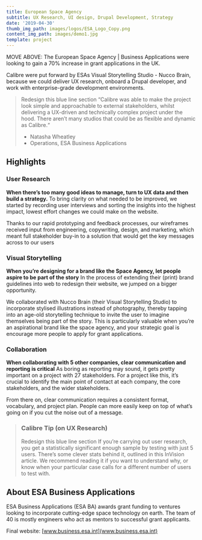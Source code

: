 ```yaml
---
title: European Space Agency
subtitle: UX Research, UI design, Drupal Development, Strategy
date: '2019-04-30'
thumb_img_path: images/logos/ESA_Logo_Copy.png
content_img_path: images/demo1.jpg
template: project
---
```


MOVE ABOVE: The European Space Agency | Business Applications were looking to gain a 70% increase in grant applications in the UK.


Calibre were put forward by ESAs Visual Storytelling Studio - Nucco Brain, because we could deliver UX research, onboard a Drupal developer, and work with enterprise-grade development environments.

> Redesign this blue line section
>“Calibre was able to make the project look simple and approachable to external stakeholders, whilst delivering a UX-driven and technically complex project under the hood. There aren’t many studios that could be as flexible and dynamic as Calibre.“ 
> - Natasha Wheatley
> - Operations, ESA Business Applications


<!-- ![ESA Workflow](/images/subutaiui.png) -->

## Highlights

### User Research
**When there’s too many good ideas to manage, turn to UX data and then build a strategy.**
To bring clarity on what needed to be improved, we started by recording user interviews and sorting the insights into the highest impact, lowest effort changes we could make on the website.

Thanks to our rapid prototyping and feedback processes, our wireframes received input from engineering, copywriting, design, and marketing, which meant full stakeholder buy-in to a solution that would get the key messages across to our users

### Visual Storytelling
**When you’re designing for a brand like the Space Agency, let people aspire to be part of the story**
In the process of extending their (print) brand guidelines into web to redesign their website, we jumped on a bigger opportunity.

We collaborated with Nucco Brain (their Visual Storytelling Studio) to incorporate stylised illustrations instead of photography, thereby tapping into an age-old storytelling technique to invite the user to imagine themselves being part of the story. This is particularly valuable when you’re an aspirational brand like the space agency, and your strategic goal is encourage more people to apply for grant applications.


### Collaboration
**When collaborating with 5 other companies, clear communication and reporting is critical**
As boring as reporting may sound, it gets pretty important on a project with 27 stakeholders. For a project like this, it’s crucial to identify the main point of contact at each company, the core stakeholders, and the wider stakeholders.

From there on, clear communication requires a consistent format, vocabulary, and project plan. People can more easily keep on top of what’s going on if you cut the noise out of a message.


> ### Calibre Tip (on UX Research)
> Redesign this blue line section
> If you’re carrying out user research, you get a statistically significant enough sample by testing with just 5 users.
> There’s some clever stats behind it, outlined in this InVision article. We recommend reading it if you want to understand why, or know when your particular case calls for a different number of users to test with.


## About ESA Business Applications

ESA Business Applications (ESA BA) awards grant funding to ventures looking to incorporate cutting-edge space technology on earth. The team of 40 is mostly engineers who act as mentors to successful grant applicants.

Final website: [www.business.esa.int](www.business.esa.int)


